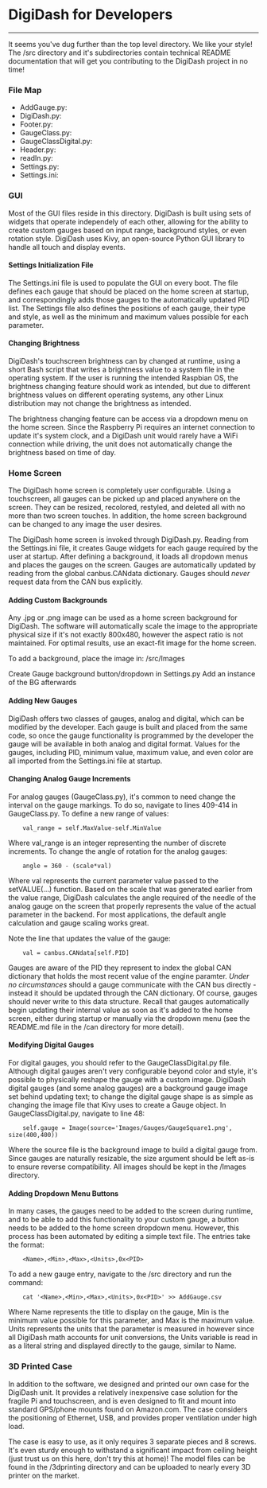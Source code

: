 # DigiDash for Developers #
---------------------------
It seems you've dug further than the top level directory. We like your style!
The /src directory and it's subdirectories contain technical README documentation that will get
you contributing to the DigiDash project in no time!

### File Map ###
* AddGauge.py: 
* DigiDash.py:
* Footer.py:
* GaugeClass.py:
* GaugeClassDigital.py:
* Header.py:
* readIn.py:
* Settings.py:
* Settings.ini:

### GUI ###
Most of the GUI files reside in this directory. DigiDash is built using sets of widgets that operate independely
of each other, allowing for the ability to create custom gauges based on input range, background styles, or even
rotation style. DigiDash uses Kivy, an open-source Python GUI library to handle all touch and display events.

#### Settings Initialization File ####
The Settings.ini file is used to populate the GUI on every boot. The file defines each gauge that should be placed
on the home screen at startup, and correspondingly adds those gauges to the automatically updated PID list. The
Settings file also defines the positions of each gauge, their type and style, as well as the minimum and maximum
values possible for each parameter.

#### Changing Brightness ####
DigiDash's touchscreen brightness can by changed at runtime, using a short Bash script that writes a brightness value
to a system file in the operating system. If the user is running the intended Raspbian OS, the brightness changing
feature should work as intended, but due to different brightness values on different operating systems, any other
Linux distribution may not change the brightness as intended.

The brightness changing feature can be access via a dropdown menu on the home screen. Since the Raspberry Pi requires
an internet connection to update it's system clock, and a DigiDash unit would rarely have a WiFi connection while
driving, the unit does not automatically change the brightness based on time of day.

### Home Screen ###
The DigiDash home screen is completely user configurable. Using a touchscreen, all gauges can be picked up and
placed anywhere on the screen. They can be resized, recolored, restyled, and deleted all with no more than two
screen touches. In addition, the home screen background can be changed to any image the user desires.

The DigiDash home screen is invoked through DigiDash.py. Reading from the Settings.ini file, it creates Gauge widgets
for each gauge required by the user at startup. After defining a background, it loads all dropdown menus and places the
gauges on the screen. Gauges are automatically updated by reading from the global canbus.CANdata dictionary. Gauges
should *never* request data from the CAN bus explicitly.

#### Adding Custom Backgrounds ####
Any .jpg or .png image can be used as a home screen background for DigiDash. The software will automatically scale the
image to the appropriate physical size if it's not exactly 800x480, however the aspect ratio is not maintained. For
optimal results, use an exact-fit image for the home screen.

To add a background, place the image in:
		/src/Images

Create Gauge background button/dropdown in Settings.py
Add an instance of the BG afterwards

#### Adding New Gauges ####
DigiDash offers two classes of gauges, analog and digital, which can be modified by the developer. Each gauge is built
and placed from the same code, so once the gauge functionality is programmed by the developer the gauge will
be available in both analog and digital format. Values for the gauges, including PID, minimum value, maximum value,
and even color are all imported from the Settings.ini file at startup. 

#### Changing Analog Gauge Increments ####
For analog gauges (GaugeClass.py), it's common to need change the interval on the gauge markings. To do so, navigate
to lines 409-414 in GaugeClass.py. To define a new range of values:

		val_range = self.MaxValue-self.MinValue

Where val_range is an integer representing the number of discrete increments. To change the angle of rotation for the
analog gauges:

		angle = 360 - (scale*val)

Where val represents the current parameter value passed to the setVALUE(...) function. Based on the scale that
was generated earlier from the value range, DigiDash calculates the angle required of the needle of the analog
gauge on the screen that properly represents the value of the actual parameter in the backend. For most
applications, the default angle calculation and gauge scaling works great.

Note the line that updates the value of the gauge:

		val = canbus.CANdata[self.PID]

Gauges are aware of the PID they represent to index the global CAN dictionary that holds the most recent value
of the engine paramter. *Under no circumstances* should a gauge communicate with the CAN bus directly - instead
it should be updated through the CAN dictionary. Of course, gauges should never write to this data structure.
Recall that gauges automatically begin updating their internal value as soon as it's added to the home screen, either
during startup or manually via the dropdown menu (see the README.md file in the /can directory for more detail).

#### Modifying Digital Gauges ####
For digital gauges, you should refer to the GaugeClassDigital.py file. Although digital gauges aren't very
configurable beyond color and style, it's possible to physically reshape the gauge with a custom image. DigiDash
digital gauges (and some analog gauges) are a background gauge image set behind updating text; to change the
digital gauge shape is as simple as changing the image file that Kivy uses to create a Gauge object. In
GaugeClassDigital.py, navigate to line 48:

		self.gauge = Image(source='Images/Gauges/GaugeSquare1.png', size(400,400))

Where the source file is the background image to build a digital gauge from. Since gauges are naturally resizable,
the size argument should be left as-is to ensure reverse compatibility. All images should be kept in the /Images
directory.

#### Adding Dropdown Menu Buttons ####
In many cases, the gauges need to be added to the screen during runtime, and to be able to add this functionality
to your custom gauge, a button needs to be added to the home screen dropdown menu. However, this process has 
been automated by editing a simple text file. The entries take the format:

		<Name>,<Min>,<Max>,<Units>,0x<PID>

To add a new gauge entry, navigate to the /src directory and run the command:

		cat '<Name>,<Min>,<Max>,<Units>,0x<PID>' >> AddGauge.csv

Where Name represents the title to display on the gauge, Min is the minimum value possible for this parameter,
and Max is the maximum value. Units represents the units that the parameter is measured in however since all
DigiDash math accounts for unit conversions, the Units variable is read in as a literal string and displayed 
directly to the gauge, similar to Name.

### 3D Printed Case ###
In addition to the software, we designed and printed our own case for the DigiDash unit. It provides a relatively
inexpensive case solution for the fragile Pi and touchscreen, and is even designed to fit and mount into standard
GPS/phone mounts found on Amazon.com. The case considers the positioning of Ethernet, USB, and provides proper
ventilation under high load.

The case is easy to use, as it only requires 3 separate pieces and 8 screws. It's even sturdy enough to withstand
a significant impact from ceiling height (just trust us on this here, don't try this at home)! The model files can
be found in the /3dprinting directory and can be uploaded to nearly every 3D printer on the market.
